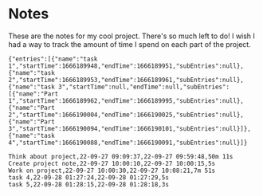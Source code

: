 # Notes
These are the notes for my cool project. There's so much left to do! I wish I had a way to track the amount of time I spend on each part of the project.

```time-tracker
{"entries":[{"name":"task 1","startTime":1666189948,"endTime":1666189951,"subEntries":null},{"name":"task 2","startTime":1666189953,"endTime":1666189961,"subEntries":null},{"name":"task 3","startTime":null,"endTime":null,"subEntries":[{"name":"Part 1","startTime":1666189962,"endTime":1666189995,"subEntries":null},{"name":"Part 2","startTime":1666190004,"endTime":1666190025,"subEntries":null},{"name":"Part 3","startTime":1666190094,"endTime":1666190101,"subEntries":null}]},{"name":"task 4","startTime":1666190088,"endTime":1666190091,"subEntries":null}]}
```

```
Think about project,22-09-27 09:09:37,22-09-27 09:59:48,50m 11s
Create project note,22-09-27 10:00:10,22-09-27 10:00:15,5s
Work on project,22-09-27 10:00:30,22-09-27 10:08:21,7m 51s
task 4,22-09-28 01:27:24,22-09-28 01:27:29,5s
task 5,22-09-28 01:28:15,22-09-28 01:28:18,3s

```